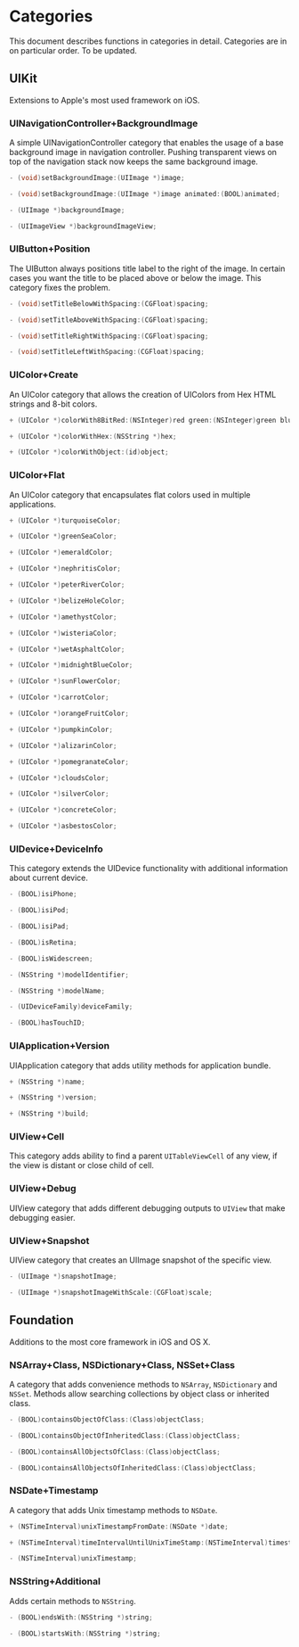 Categories
=======

This document describes functions in categories in detail. Categories are in on particular order. To be updated.

## UIKit

Extensions to Apple's most used framework on iOS.

### UINavigationController+BackgroundImage

A simple UINavigationController category that enables the usage of a base background image in navigation controller. Pushing transparent views on top of the navigation stack now keeps the same background image.

```objective-c
- (void)setBackgroundImage:(UIImage *)image;

- (void)setBackgroundImage:(UIImage *)image animated:(BOOL)animated;

- (UIImage *)backgroundImage;

- (UIImageView *)backgroundImageView;
```

### UIButton+Position

The UIButton always positions title label to the right of the image. In certain cases you want the title to be placed above or below the image. This category fixes the problem.

```objective-c
- (void)setTitleBelowWithSpacing:(CGFloat)spacing;

- (void)setTitleAboveWithSpacing:(CGFloat)spacing;

- (void)setTitleRightWithSpacing:(CGFloat)spacing;

- (void)setTitleLeftWithSpacing:(CGFloat)spacing;
```

### UIColor+Create

An UIColor category that allows the creation of UIColors from Hex HTML strings and 8-bit colors.

```objective-c
+ (UIColor *)colorWith8BitRed:(NSInteger)red green:(NSInteger)green blue:(NSInteger)blue alpha:(CGFloat)alpha;

+ (UIColor *)colorWithHex:(NSString *)hex;

+ (UIColor *)colorWithObject:(id)object;
```

### UIColor+Flat

An UIColor category that encapsulates flat colors used in multiple applications.

```objective-c
+ (UIColor *)turquoiseColor;

+ (UIColor *)greenSeaColor;

+ (UIColor *)emeraldColor;

+ (UIColor *)nephritisColor;

+ (UIColor *)peterRiverColor;

+ (UIColor *)belizeHoleColor;

+ (UIColor *)amethystColor;

+ (UIColor *)wisteriaColor;

+ (UIColor *)wetAsphaltColor;

+ (UIColor *)midnightBlueColor;

+ (UIColor *)sunFlowerColor;

+ (UIColor *)carrotColor;

+ (UIColor *)orangeFruitColor;

+ (UIColor *)pumpkinColor;

+ (UIColor *)alizarinColor;

+ (UIColor *)pomegranateColor;

+ (UIColor *)cloudsColor;

+ (UIColor *)silverColor;

+ (UIColor *)concreteColor;

+ (UIColor *)asbestosColor;
```

### UIDevice+DeviceInfo

This category extends the UIDevice functionality with additional information about current device.

```objective-c
- (BOOL)isiPhone;

- (BOOL)isiPod;

- (BOOL)isiPad;

- (BOOL)isRetina;

- (BOOL)isWidescreen;

- (NSString *)modelIdentifier;

- (NSString *)modelName;

- (UIDeviceFamily)deviceFamily;

- (BOOL)hasTouchID;
```

### UIApplication+Version

UIApplication category that adds utility methods for application bundle.

```objective-c
+ (NSString *)name;

+ (NSString *)version;

+ (NSString *)build;
```

### UIView+Cell

This category adds ability to find a parent `UITableViewCell` of any view, if the view is distant or close child of cell.

### UIView+Debug

UIView category that adds different debugging outputs to `UIView` that make debugging easier.

### UIView+Snapshot

UIView category that creates an UIImage snapshot of the specific view.

```objective-c
- (UIImage *)snapshotImage;

- (UIImage *)snapshotImageWithScale:(CGFloat)scale;
```

## Foundation

Additions to the most core framework in iOS and OS X.

### NSArray+Class, NSDictionary+Class, NSSet+Class

A category that adds convenience methods to `NSArray`, `NSDictionary` and `NSSet`. Methods allow searching collections by object class or inherited class.

```objective-c
- (BOOL)containsObjectOfClass:(Class)objectClass;

- (BOOL)containsObjectOfInheritedClass:(Class)objectClass;

- (BOOL)containsAllObjectsOfClass:(Class)objectClass;

- (BOOL)containsAllObjectsOfInheritedClass:(Class)objectClass;
```

### NSDate+Timestamp

A category that adds Unix timestamp methods to `NSDate`.

```objective-c
+ (NSTimeInterval)unixTimestampFromDate:(NSDate *)date;

+ (NSTimeInterval)timeIntervalUntilUnixTimeStamp:(NSTimeInterval)timestamp;

- (NSTimeInterval)unixTimestamp;
```

### NSString+Additional

Adds certain methods to `NSString`.

```objective-c
- (BOOL)endsWith:(NSString *)string;

- (BOOL)startsWith:(NSString *)string;
```
